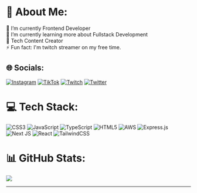 
# 💫 About Me:
🔭 I’m currently Frontend Developer<br>🌱 I’m currently learning more about Fullstack Development<br>💬 Tech Content Creator <br>⚡ Fun fact: I'm twitch streamer on my free time.


## 🌐 Socials:
[![Instagram](https://img.shields.io/badge/Instagram-%23E4405F.svg?logo=Instagram&logoColor=white)](https://instagram.com/coding_byanna) [![TikTok](https://img.shields.io/badge/TikTok-%23000000.svg?logo=TikTok&logoColor=white)](https://tiktok.com/@coding_byanna) [![Twitch](https://img.shields.io/badge/Twitch-%239146FF.svg?logo=Twitch&logoColor=white)](https://twitch.tv/coding_byanna) [![Twitter](https://img.shields.io/badge/Twitter-%231DA1F2.svg?logo=Twitter&logoColor=white)](https://twitter.com/coding_byanna) 

# 💻 Tech Stack:
![CSS3](https://img.shields.io/badge/css3-%231572B6.svg?style=flat&logo=css3&logoColor=white) ![JavaScript](https://img.shields.io/badge/javascript-%23323330.svg?style=flat&logo=javascript&logoColor=%23F7DF1E) ![TypeScript](https://img.shields.io/badge/java-%23ED8B00.svg?style=flat&logo=java&logoColor=white) ![HTML5](https://img.shields.io/badge/html5-%23E34F26.svg?style=flat&logo=html5&logoColor=white) ![AWS](https://img.shields.io/badge/AWS-%23FF9900.svg?style=flat&logo=amazon-aws&logoColor=white) ![Express.js](https://img.shields.io/badge/express.js-%23404d59.svg?style=flat&logo=express&logoColor=%2361DAFB) ![Next JS](https://img.shields.io/badge/Next-black?style=flat&logo=next.js&logoColor=white) ![React](https://img.shields.io/badge/spring-%236DB33F.svg?style=flat&logo=spring&logoColor=white) ![TailwindCSS](https://img.shields.io/badge/tailwindcss-%2338B2AC.svg?style=flat&logo=tailwind-css&logoColor=white)
# 📊 GitHub Stats:
![](https://github-readme-stats.vercel.app/api?username=anamdiazs&theme=dracula&hide_border=true&include_all_commits=false&count_private=true)<br/>

---

